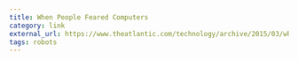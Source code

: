 ```yaml
---
title: When People Feared Computers
category: link
external_url: https://www.theatlantic.com/technology/archive/2015/03/when-people-feared-computers/388919/
tags: robots
---
```


